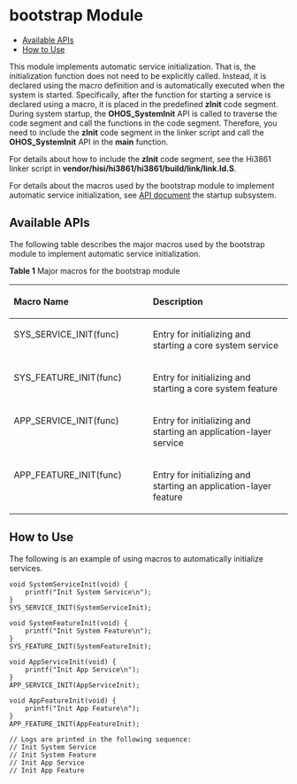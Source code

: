# bootstrap Module<a name="EN-US_TOPIC_0000001063402356"></a>

-   [Available APIs](#section1633115419401)
-   [How to Use](#section2055311316228)

This module implements automatic service initialization. That is, the initialization function does not need to be explicitly called. Instead, it is declared using the macro definition and is automatically executed when the system is started. Specifically, after the function for starting a service is declared using a macro, it is placed in the predefined  **zInit**  code segment. During system startup, the  **OHOS\_SystemInit**  API is called to traverse the code segment and call the functions in the code segment. Therefore, you need to include the  **zInit**  code segment in the linker script and call the  **OHOS\_SystemInit**  API in the  **main**  function.

For details about how to include the  **zInit**  code segment, see the Hi3861 linker script in  **vendor/hisi/hi3861/hi3861/build/link/link.ld.S**.

For details about the macros used by the bootstrap module to implement automatic service initialization, see  [API document](https://device.harmonyos.com/en/docs/develop/apiref/init-0000001054598113)  the startup subsystem.

## Available APIs<a name="section1633115419401"></a>

The following table describes the major macros used by the bootstrap module to implement automatic service initialization.

**Table  1**  Major macros for the bootstrap module

<a name="table12281332101910"></a>
<table><thead align="left"><tr id="row102914328199"><th class="cellrowborder" valign="top" width="50%" id="mcps1.2.3.1.1"><p id="p229113221917"><a name="p229113221917"></a><a name="p229113221917"></a>Macro Name</p>
</th>
<th class="cellrowborder" valign="top" width="50%" id="mcps1.2.3.1.2"><p id="p429132161912"><a name="p429132161912"></a><a name="p429132161912"></a>Description</p>
</th>
</tr>
</thead>
<tbody><tr id="row13291532141919"><td class="cellrowborder" valign="top" width="50%" headers="mcps1.2.3.1.1 "><p id="p14292032181919"><a name="p14292032181919"></a><a name="p14292032181919"></a>SYS_SERVICE_INIT(func)</p>
</td>
<td class="cellrowborder" valign="top" width="50%" headers="mcps1.2.3.1.2 "><p id="p10291732181911"><a name="p10291732181911"></a><a name="p10291732181911"></a>Entry for initializing and starting a core system service</p>
</td>
</tr>
<tr id="row1329133214197"><td class="cellrowborder" valign="top" width="50%" headers="mcps1.2.3.1.1 "><p id="p15291332161915"><a name="p15291332161915"></a><a name="p15291332161915"></a>SYS_FEATURE_INIT(func)</p>
</td>
<td class="cellrowborder" valign="top" width="50%" headers="mcps1.2.3.1.2 "><p id="p12292324198"><a name="p12292324198"></a><a name="p12292324198"></a>Entry for initializing and starting a core system feature</p>
</td>
</tr>
<tr id="row1529133231911"><td class="cellrowborder" valign="top" width="50%" headers="mcps1.2.3.1.1 "><p id="p9291332131915"><a name="p9291332131915"></a><a name="p9291332131915"></a>APP_SERVICE_INIT(func)</p>
</td>
<td class="cellrowborder" valign="top" width="50%" headers="mcps1.2.3.1.2 "><p id="p1229432181920"><a name="p1229432181920"></a><a name="p1229432181920"></a>Entry for initializing and starting an application-layer service</p>
</td>
</tr>
<tr id="row1229173214194"><td class="cellrowborder" valign="top" width="50%" headers="mcps1.2.3.1.1 "><p id="p12923218193"><a name="p12923218193"></a><a name="p12923218193"></a>APP_FEATURE_INIT(func)</p>
</td>
<td class="cellrowborder" valign="top" width="50%" headers="mcps1.2.3.1.2 "><p id="p17291332121913"><a name="p17291332121913"></a><a name="p17291332121913"></a>Entry for initializing and starting an application-layer feature</p>
</td>
</tr>
</tbody>
</table>

## How to Use<a name="section2055311316228"></a>

The following is an example of using macros to automatically initialize services.

```
void SystemServiceInit(void) {
    printf("Init System Service\n");
}
SYS_SERVICE_INIT(SystemServiceInit);

void SystemFeatureInit(void) {
    printf("Init System Feature\n");
}
SYS_FEATURE_INIT(SystemFeatureInit);

void AppServiceInit(void) {
    printf("Init App Service\n");
}
APP_SERVICE_INIT(AppServiceInit);

void AppFeatureInit(void) {
    printf("Init App Feature\n");
}
APP_FEATURE_INIT(AppFeatureInit);

// Logs are printed in the following sequence:
// Init System Service
// Init System Feature
// Init App Service
// Init App Feature
```

